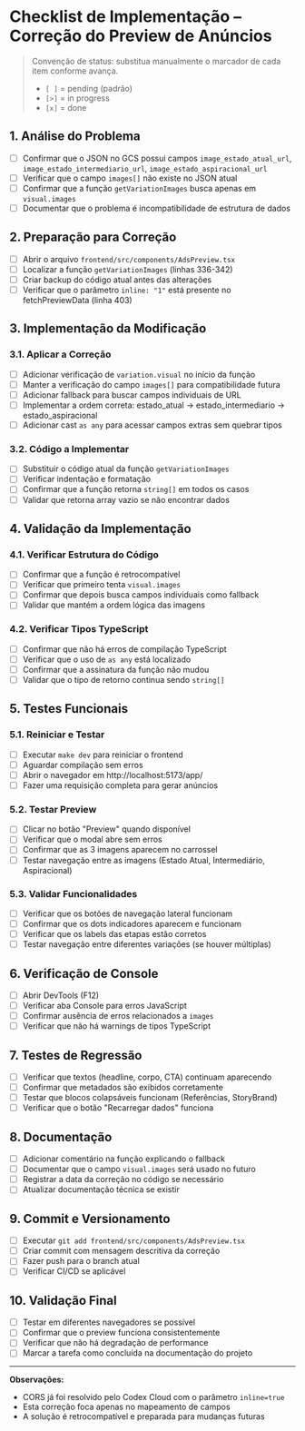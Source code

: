 # Checklist de Implementação – Correção do Preview de Anúncios

> Convenção de status: substitua manualmente o marcador de cada item conforme avança.
> - `[ ]` = pending (padrão)
> - `[>]` = in progress
> - `[x]` = done

## 1. Análise do Problema
- [ ] Confirmar que o JSON no GCS possui campos `image_estado_atual_url`, `image_estado_intermediario_url`, `image_estado_aspiracional_url`
- [ ] Verificar que o campo `images[]` não existe no JSON atual
- [ ] Confirmar que a função `getVariationImages` busca apenas em `visual.images`
- [ ] Documentar que o problema é incompatibilidade de estrutura de dados

## 2. Preparação para Correção
- [ ] Abrir o arquivo `frontend/src/components/AdsPreview.tsx`
- [ ] Localizar a função `getVariationImages` (linhas 336-342)
- [ ] Criar backup do código atual antes das alterações
- [ ] Verificar que o parâmetro `inline: "1"` está presente no fetchPreviewData (linha 403)

## 3. Implementação da Modificação
### 3.1. Aplicar a Correção
- [ ] Adicionar verificação de `variation.visual` no início da função
- [ ] Manter a verificação do campo `images[]` para compatibilidade futura
- [ ] Adicionar fallback para buscar campos individuais de URL
- [ ] Implementar a ordem correta: estado_atual → estado_intermediario → estado_aspiracional
- [ ] Adicionar cast `as any` para acessar campos extras sem quebrar tipos

### 3.2. Código a Implementar
- [ ] Substituir o código atual da função `getVariationImages`
- [ ] Verificar indentação e formatação
- [ ] Confirmar que a função retorna `string[]` em todos os casos
- [ ] Validar que retorna array vazio se não encontrar dados

## 4. Validação da Implementação
### 4.1. Verificar Estrutura do Código
- [ ] Confirmar que a função é retrocompatível
- [ ] Verificar que primeiro tenta `visual.images`
- [ ] Confirmar que depois busca campos individuais como fallback
- [ ] Validar que mantém a ordem lógica das imagens

### 4.2. Verificar Tipos TypeScript
- [ ] Confirmar que não há erros de compilação TypeScript
- [ ] Verificar que o uso de `as any` está localizado
- [ ] Confirmar que a assinatura da função não mudou
- [ ] Validar que o tipo de retorno continua sendo `string[]`

## 5. Testes Funcionais
### 5.1. Reiniciar e Testar
- [ ] Executar `make dev` para reiniciar o frontend
- [ ] Aguardar compilação sem erros
- [ ] Abrir o navegador em http://localhost:5173/app/
- [ ] Fazer uma requisição completa para gerar anúncios

### 5.2. Testar Preview
- [ ] Clicar no botão "Preview" quando disponível
- [ ] Verificar que o modal abre sem erros
- [ ] Confirmar que as 3 imagens aparecem no carrossel
- [ ] Testar navegação entre as imagens (Estado Atual, Intermediário, Aspiracional)

### 5.3. Validar Funcionalidades
- [ ] Verificar que os botões de navegação lateral funcionam
- [ ] Confirmar que os dots indicadores aparecem e funcionam
- [ ] Verificar que os labels das etapas estão corretos
- [ ] Testar navegação entre diferentes variações (se houver múltiplas)

## 6. Verificação de Console
- [ ] Abrir DevTools (F12)
- [ ] Verificar aba Console para erros JavaScript
- [ ] Confirmar ausência de erros relacionados a `images`
- [ ] Verificar que não há warnings de tipos TypeScript

## 7. Testes de Regressão
- [ ] Verificar que textos (headline, corpo, CTA) continuam aparecendo
- [ ] Confirmar que metadados são exibidos corretamente
- [ ] Testar que blocos colapsáveis funcionam (Referências, StoryBrand)
- [ ] Verificar que o botão "Recarregar dados" funciona

## 8. Documentação
- [ ] Adicionar comentário na função explicando o fallback
- [ ] Documentar que o campo `visual.images` será usado no futuro
- [ ] Registrar a data da correção no código se necessário
- [ ] Atualizar documentação técnica se existir

## 9. Commit e Versionamento
- [ ] Executar `git add frontend/src/components/AdsPreview.tsx`
- [ ] Criar commit com mensagem descritiva da correção
- [ ] Fazer push para o branch atual
- [ ] Verificar CI/CD se aplicável

## 10. Validação Final
- [ ] Testar em diferentes navegadores se possível
- [ ] Confirmar que o preview funciona consistentemente
- [ ] Verificar que não há degradação de performance
- [ ] Marcar a tarefa como concluída na documentação do projeto

---

**Observações:**
- CORS já foi resolvido pelo Codex Cloud com o parâmetro `inline=true`
- Esta correção foca apenas no mapeamento de campos
- A solução é retrocompatível e preparada para mudanças futuras